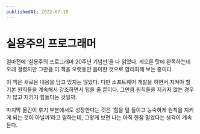 ```yaml
---
publishedAt: 2022-07-10
---
```


# 실용주의 프로그래머

얼마전에 ‘실용주의 프로그래머 20주년 기념판’을 다 읽었다. 게으른 탓에 완독하는데 오래 걸렸지만 그만큼 이 책을 오랫동안 음미한 것으로 합리화해 보는 중이다.

이 책은 새로운 내용을 담고 있지는 않았다. 다만 소프트웨어 개발을 하면서 지켜야 할 기본 원칙들을 계속해서 강조하면서 팁을 줄 뿐이다. 그만큼 원칙들을 지키지 않는 경우가 많고 지키기 힘들다는 것일까.

마지막 옮긴이 후기 부분에서도 성장한다는 것은 ‘힘을 덜 들이고 능숙하게 원칙을 지키게 되는 것이 아닐까’라고 말하는데, 그렇게 보면 나는 아직 한참 멀었다는 생각이 계속 든다.

